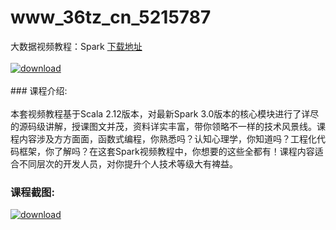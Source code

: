 # www_36tz_cn_5215787
大数据视频教程：Spark
[下载地址](http://www.36tz.cn/article/5215787 "下载地址")
<br/></br>[![download](http://36tz.cn/muke_img/2020_10_2-65-300x218.png "下载地址")](http://www.36tz.cn/article/5215787 "下载地址")
<br/></br>### 课程介绍:<br/></br>本套视频教程基于Scala 2.12版本，对最新Spark 3.0版本的核心模块进行了详尽的源码级讲解，授课图文并茂，资料详实丰富，带你领略不一样的技术风景线。课程内容涉及方方面面，函数式编程，你熟悉吗？认知心理学，你知道吗？工程化代码框架，你了解吗？在这套Spark视频教程中，你想要的这些全都有！课程内容适合不同层次的开发人员，对你提升个人技术等级大有裨益。

### 课程截图:
[![download](http://36tz.cn/muke_img/2020_10_1-69.png "下载地址")](http://www.36tz.cn/article/5215787 "下载地址")

